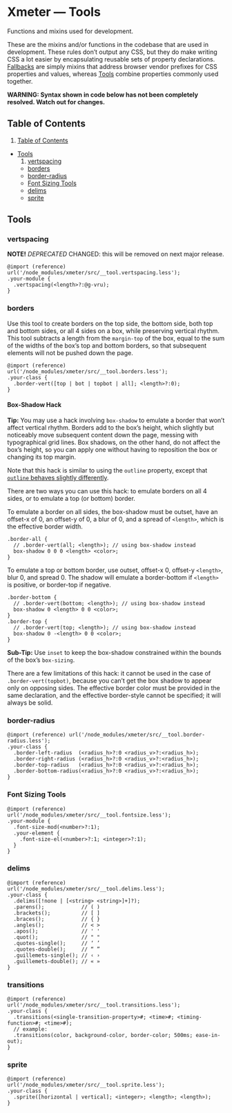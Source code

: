 # Xmeter — Tools

Functions and mixins used for development.

These are the mixins and/or functions in the codebase that are used in development.
These rules don’t output any CSS, but they do make writing CSS a lot easier
by encapsulating reusable sets of property declarations.
[Fallbacks](#fallbacks) are simply mixins that address
browser vendor prefixes for CSS properties and values,
whereas [Tools](#tools) combine properties commonly used together.

**WARNING: Syntax shown in code below has not been completely resolved.
Watch out for changes.**

## Table of Contents

1. [Table of Contents](#table-contents)
- [Tools](#tools)
  1. [vertspacing](#vertspacing)
  - [borders](#borders)
  - [border-radius](#border-radius)
  - [Font Sizing Tools](#font-sizing-tools)
  - [delims](#delims)
  - [sprite](#sprite)

## Tools

### vertspacing
**NOTE!** *DEPRECATED* CHANGED: this will be removed on next major release.
```less
@import (reference) url('/node_modules/xmeter/src/__tool.vertspacing.less');
.your-module {
  .vertspacing(<length>?:@g-vru);
}
```

### borders
Use this tool to create borders on the top side, the bottom side, both top and bottom sides,
or all 4 sides on a box, while preserving vertical rhythm. This tool subtracts a length from
the `margin-top` of the box, equal to the sum of the widths of the box’s top and bottom borders,
so that subsequent elements will not be pushed down the page.
```less
@import (reference) url('/node_modules/xmeter/src/__tool.borders.less');
.your-class {
  .border-vert([top | bot | topbot | all]; <length>?:0);
}
```
#### Box-Shadow Hack
**Tip:** You may use a hack involving `box-shadow` to emulate a border that won’t affect
vertical rhythm. Borders add to the box’s height, which slightly but noticeably
move subsequent content down the page, messing with typographical grid lines. Box shadows,
on the other hand, do not affect the box’s height, so you can apply one without
having to reposition the box or changing its top margin.

Note that this hack is similar to using the `outline` property, except that
[`outline` behaves slightly differently](https://css-tricks.com/almanac/properties/o/outline/).

There are two ways you can use this hack:
to emulate borders on all 4 sides, or to emulate a top (or bottom) border.

To emulate a border on all sides, the box-shadow must be outset, have an offset-x of 0,
an offset-y of 0, a blur of 0, and a spread of `<length>`, which is the effective border width.
```less
.border-all {
  // .border-vert(all; <length>); // using box-shadow instead
  box-shadow 0 0 0 <length> <color>;
}
```
To emulate a top or bottom border, use outset, offset-x 0, offset-y `<length>`, blur 0, and spread 0.
The shadow will emulate a border-bottom if `<length>` is positive, or border-top if negative.
```less
.border-bottom {
  // .border-vert(bottom; <length>); // using box-shadow instead
  box-shadow 0 <length> 0 0 <color>;
}
.border-top {
  // .border-vert(top; <length>); // using box-shadow instead
  box-shadow 0 -<length> 0 0 <color>;
}
```

**Sub-Tip:** Use `inset` to keep the box-shadow constrained within the bounds of the box’s `box-sizing`.

There are a few limitations of this hack: it cannot be used in the case of `.border-vert(topbot)`,
because you can’t get the box shadow to appear only on opposing sides.
The effective border color must be provided
in the same declaration, and the effective border-style cannot be specified; it will always be solid.

### border-radius
```less
@import (reference) url('/node_modules/xmeter/src/__tool.border-radius.less');
.your-class {
  .border-left-radius  (<radius_h>?:0 <radius_v>?:<radius_h>);
  .border-right-radius (<radius_h>?:0 <radius_v>?:<radius_h>);
  .border-top-radius   (<radius_h>?:0 <radius_v>?:<radius_h>);
  .border-bottom-radius(<radius_h>?:0 <radius_v>?:<radius_h>);
}
```

### Font Sizing Tools
```less
@import (reference) url('/node_modules/xmeter/src/__tool.fontsize.less');
.your-module {
  .font-size-mod(<number>?:1);
  .your-element {
    .font-size-el(<number>?:1; <integer>?:1);
  }
}
```

### delims
```less
@import (reference) url('/node_modules/xmeter/src/__tool.delims.less');
.your-class {
  .delims([!none | [<string> <string>]+]?);
  .parens();            // ( )
  .brackets();          // [ ]
  .braces();            // { }
  .angles();            // < >
  .apos();              // ' '
  .quot();              // " "
  .quotes-single();     // ‘ ’
  .quotes-double();     // “ ”
  .guillemets-single(); // ‹ ›
  .guillemets-double(); // « »
}
```

### transitions
```less
@import (reference) url('/node_modules/xmeter/src/__tool.transitions.less');
.your-class {
  .transitions(<single-transition-property>#; <time>#; <timing-function>#; <time>#);
  // example:
  .transitions(color, background-color, border-color; 500ms; ease-in-out);
}
```

### sprite
```less
@import (reference) url('/node_modules/xmeter/src/__tool.sprite.less');
.your-class {
  .sprite([horizontal | vertical]; <integer>; <length>; <length>);
}
```
